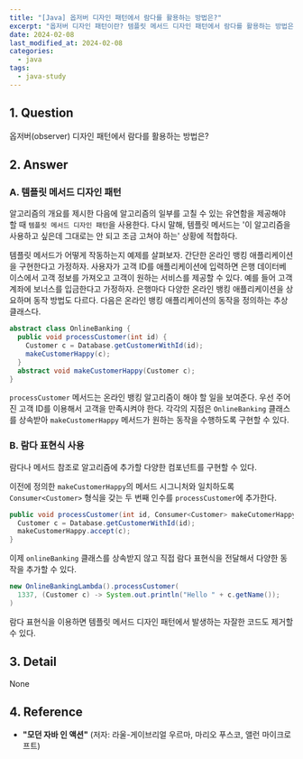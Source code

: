 ```yaml
---
title: "[Java] 옵저버 디자인 패턴에서 람다를 활용하는 방법은?"
excerpt: "옵저버 디자인 패턴이란? 템플릿 메서드 디자인 패턴에서 람다를 활용하는 방법은?"
date: 2024-02-08
last_modified_at: 2024-02-08
categories:
  - java
tags:
  - java-study
---
```


## 1. Question

옵저버(observer) 디자인 패턴에서 람다를 활용하는 방법은?

## 2. Answer

### A. 템플릿 메서드 디자인 패턴

알고리즘의 개요를 제시한 다음에 알고리즘의 일부를 고칠 수 있는 유연함을 제공해야 할 때 `템플릿 메서드 디자인 패턴`을 사용한다. 다시 말해, 템플릿 메서드는 '이 알고리즘을 사용하고 싶은데 그대로는 안 되고 조금 고쳐야 하는' 상황에 적합하다.

템플릿 메서드가 어떻게 작동하는지 예제를 살펴보자. 간단한 온라인 뱅킹 애플리케이션을 구현한다고 가정하자. 사용자가 고객 ID를 애플리케이션에 입력하면 은행 데이터베이스에서 고객 정보를 가져오고 고객이 원하는 서비스를 제공할 수 있다. 예를 들어 고객 계좌에 보너스를 입금한다고 가정하자. 은행마다 다양한 온라인 뱅킹 애플리케이션을 상요하며 동작 방법도 다르다. 다음은 온라인 뱅킹 애플리케이션의 동작을 정의하는 추상 클래스다.

```java
abstract class OnlineBanking {
  public void processCustomer(int id) {
    Customer c = Database.getCustomerWithId(id);
    makeCustomerHappy(c);
  }
  abstract void makeCustomerHappy(Customer c);
}
```

`processCustomer` 메서드는 온라인 뱅킹 알고리즘이 해야 할 일을 보여준다. 우선 주어진 고객 ID를 이용해서 고객을 만족시켜야 한다. 각각의 지점은 `OnlineBanking` 클래스를 상속받아 `makeCustomerHappy` 메서드가 원하는 동작을 수행하도록 구현할 수 있다.

### B. 람다 표현식 사용

람다나 메서드 참조로 알고리즘에 추가할 다양한 컴포넌트를 구현할 수 있다.

이전에 정의한 `makeCustomerHappy`의 메서드 시그니처와 일치하도록 `Consumer<Customer>` 형식을 갖는 두 번째 인수를 `processCustomer`에 추가한다.

```java
public void processCustomer(int id, Consumer<Customer> makeCutomerHappy) {
  Customer c = Database.getCustomerWithId(id);
  makeCustomerHappy.accept(c);
}
```

이제 `onlineBanking` 클래스를 상속받지 않고 직접 람다 표현식을 전달해서 다양한 동작을 추가할 수 있다.

```java
new OnlineBankingLambda().processCustomer(
  1337, (Customer c) -> System.out.println("Hello " + c.getName());
)
```

람다 표현식을 이용하면 템플릿 메서드 디자인 패턴에서 발생하는 자잘한 코드도 제거할 수 있다.

## 3. Detail

None

## 4. Reference

* **"모던 자바 인 액션"** (저자: 라울-게이브리얼 우르마, 마리오 푸스코, 앨런 마이크로프트)
